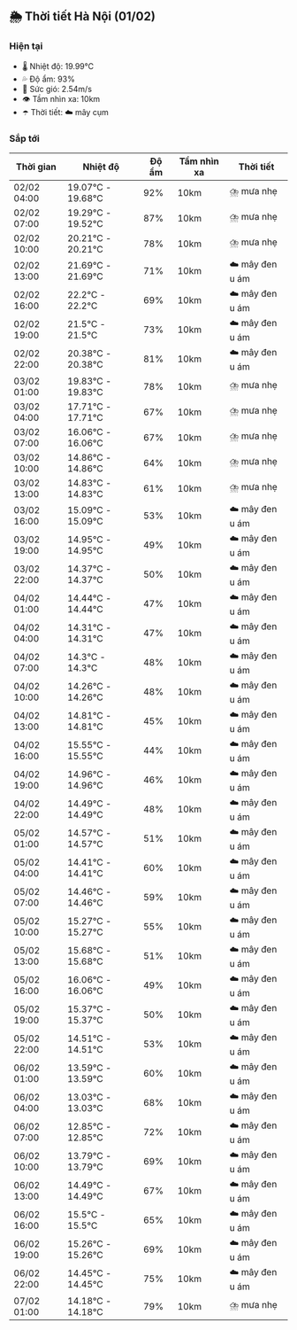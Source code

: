 ## 🌦️ Thời tiết Hà Nội (01/02)

### Hiện tại

- 🌡️ Nhiệt độ: 19.99℃
- 💦 Độ ẩm: 93%
- 💨 Sức gió: 2.54m/s
- 👁️ Tầm nhìn xa: 10km
- ☂️ Thời tiết: ☁️ mây cụm

### Sắp tới

| Thời gian | Nhiệt độ | Độ ẩm | Tầm nhìn xa | Thời tiết |
| --- | --- | --- | --- | --- |
| 02/02 04:00 | 19.07℃ - 19.68℃ | 92% | 10km | ⛈️ mưa nhẹ |
| 02/02 07:00 | 19.29℃ - 19.52℃ | 87% | 10km | ⛈️ mưa nhẹ |
| 02/02 10:00 | 20.21℃ - 20.21℃ | 78% | 10km | ⛈️ mưa nhẹ |
| 02/02 13:00 | 21.69℃ - 21.69℃ | 71% | 10km | ☁️ mây đen u ám |
| 02/02 16:00 | 22.2℃ - 22.2℃ | 69% | 10km | ☁️ mây đen u ám |
| 02/02 19:00 | 21.5℃ - 21.5℃ | 73% | 10km | ☁️ mây đen u ám |
| 02/02 22:00 | 20.38℃ - 20.38℃ | 81% | 10km | ☁️ mây đen u ám |
| 03/02 01:00 | 19.83℃ - 19.83℃ | 78% | 10km | ⛈️ mưa nhẹ |
| 03/02 04:00 | 17.71℃ - 17.71℃ | 67% | 10km | ⛈️ mưa nhẹ |
| 03/02 07:00 | 16.06℃ - 16.06℃ | 67% | 10km | ⛈️ mưa nhẹ |
| 03/02 10:00 | 14.86℃ - 14.86℃ | 64% | 10km | ⛈️ mưa nhẹ |
| 03/02 13:00 | 14.83℃ - 14.83℃ | 61% | 10km | ⛈️ mưa nhẹ |
| 03/02 16:00 | 15.09℃ - 15.09℃ | 53% | 10km | ☁️ mây đen u ám |
| 03/02 19:00 | 14.95℃ - 14.95℃ | 49% | 10km | ☁️ mây đen u ám |
| 03/02 22:00 | 14.37℃ - 14.37℃ | 50% | 10km | ☁️ mây đen u ám |
| 04/02 01:00 | 14.44℃ - 14.44℃ | 47% | 10km | ☁️ mây đen u ám |
| 04/02 04:00 | 14.31℃ - 14.31℃ | 47% | 10km | ☁️ mây đen u ám |
| 04/02 07:00 | 14.3℃ - 14.3℃ | 48% | 10km | ☁️ mây đen u ám |
| 04/02 10:00 | 14.26℃ - 14.26℃ | 48% | 10km | ☁️ mây đen u ám |
| 04/02 13:00 | 14.81℃ - 14.81℃ | 45% | 10km | ☁️ mây đen u ám |
| 04/02 16:00 | 15.55℃ - 15.55℃ | 44% | 10km | ☁️ mây đen u ám |
| 04/02 19:00 | 14.96℃ - 14.96℃ | 46% | 10km | ☁️ mây đen u ám |
| 04/02 22:00 | 14.49℃ - 14.49℃ | 48% | 10km | ☁️ mây đen u ám |
| 05/02 01:00 | 14.57℃ - 14.57℃ | 51% | 10km | ☁️ mây đen u ám |
| 05/02 04:00 | 14.41℃ - 14.41℃ | 60% | 10km | ☁️ mây đen u ám |
| 05/02 07:00 | 14.46℃ - 14.46℃ | 59% | 10km | ☁️ mây đen u ám |
| 05/02 10:00 | 15.27℃ - 15.27℃ | 55% | 10km | ☁️ mây đen u ám |
| 05/02 13:00 | 15.68℃ - 15.68℃ | 51% | 10km | ☁️ mây đen u ám |
| 05/02 16:00 | 16.06℃ - 16.06℃ | 49% | 10km | ☁️ mây đen u ám |
| 05/02 19:00 | 15.37℃ - 15.37℃ | 50% | 10km | ☁️ mây đen u ám |
| 05/02 22:00 | 14.51℃ - 14.51℃ | 53% | 10km | ☁️ mây đen u ám |
| 06/02 01:00 | 13.59℃ - 13.59℃ | 60% | 10km | ☁️ mây đen u ám |
| 06/02 04:00 | 13.03℃ - 13.03℃ | 68% | 10km | ☁️ mây đen u ám |
| 06/02 07:00 | 12.85℃ - 12.85℃ | 72% | 10km | ☁️ mây đen u ám |
| 06/02 10:00 | 13.79℃ - 13.79℃ | 69% | 10km | ☁️ mây đen u ám |
| 06/02 13:00 | 14.49℃ - 14.49℃ | 67% | 10km | ☁️ mây đen u ám |
| 06/02 16:00 | 15.5℃ - 15.5℃ | 65% | 10km | ☁️ mây đen u ám |
| 06/02 19:00 | 15.26℃ - 15.26℃ | 69% | 10km | ☁️ mây đen u ám |
| 06/02 22:00 | 14.45℃ - 14.45℃ | 75% | 10km | ☁️ mây đen u ám |
| 07/02 01:00 | 14.18℃ - 14.18℃ | 79% | 10km | ⛈️ mưa nhẹ |
